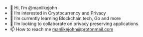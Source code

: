 - 👋 Hi, I’m @manlikejohn
- 👀 I’m interested in Cryptocurrency and Privacy
- 🌱 I’m currently learning Blockchain tech, Go and more
- 💞️ I’m looking to collaborate on privacy preserving applications
- 📫 How to reach me manlikejohn@protonmail.com

<!---
manlikejohn/manlikejohn is a ✨ special ✨ repository because its `README.md` (this file) appears on your GitHub profile.
You can click the Preview link to take a look at your changes.
--->
